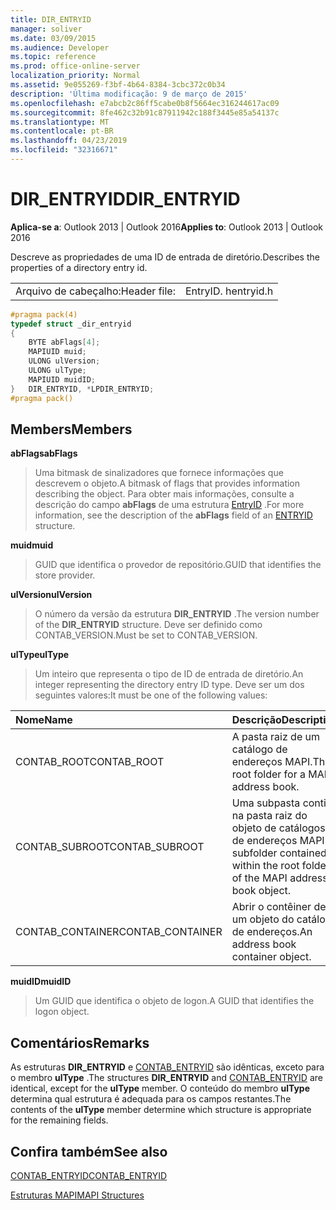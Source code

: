 ```yaml
---
title: DIR_ENTRYID
manager: soliver
ms.date: 03/09/2015
ms.audience: Developer
ms.topic: reference
ms.prod: office-online-server
localization_priority: Normal
ms.assetid: 9e055269-f3bf-4b64-8384-3cbc372c0b34
description: 'Última modificação: 9 de março de 2015'
ms.openlocfilehash: e7abcb2c86ff5cabe0b8f5664ec316244617ac09
ms.sourcegitcommit: 8fe462c32b91c87911942c188f3445e85a54137c
ms.translationtype: MT
ms.contentlocale: pt-BR
ms.lasthandoff: 04/23/2019
ms.locfileid: "32316671"
---
```

# <a name="direntryid"></a><span data-ttu-id="184c4-103">DIR_ENTRYID</span><span class="sxs-lookup"><span data-stu-id="184c4-103">DIR_ENTRYID</span></span>

  
  
<span data-ttu-id="184c4-104">**Aplica-se a**: Outlook 2013 | Outlook 2016</span><span class="sxs-lookup"><span data-stu-id="184c4-104">**Applies to**: Outlook 2013 | Outlook 2016</span></span> 
  
<span data-ttu-id="184c4-105">Descreve as propriedades de uma ID de entrada de diretório.</span><span class="sxs-lookup"><span data-stu-id="184c4-105">Describes the properties of a directory entry id.</span></span>
  
|||
|:-----|:-----|
|<span data-ttu-id="184c4-106">Arquivo de cabeçalho:</span><span class="sxs-lookup"><span data-stu-id="184c4-106">Header file:</span></span>  <br/> |<span data-ttu-id="184c4-107">EntryID. h</span><span class="sxs-lookup"><span data-stu-id="184c4-107">entryid.h</span></span>  <br/> |
   
```cpp
#pragma pack(4)
typedef struct _dir_entryid
{
    BYTE abFlags[4]; 
    MAPIUID muid; 
    ULONG ulVersion; 
    ULONG ulType; 
    MAPIUID muidID; 
}   DIR_ENTRYID, *LPDIR_ENTRYID; 
#pragma pack()
```

## <a name="members"></a><span data-ttu-id="184c4-108">Members</span><span class="sxs-lookup"><span data-stu-id="184c4-108">Members</span></span>

 <span data-ttu-id="184c4-109">**abFlags**</span><span class="sxs-lookup"><span data-stu-id="184c4-109">**abFlags**</span></span>
  
> <span data-ttu-id="184c4-110">Uma bitmask de sinalizadores que fornece informações que descrevem o objeto.</span><span class="sxs-lookup"><span data-stu-id="184c4-110">A bitmask of flags that provides information describing the object.</span></span> <span data-ttu-id="184c4-111">Para obter mais informações, consulte a descrição do campo **abFlags** de uma estrutura [EntryID](entryid.md) .</span><span class="sxs-lookup"><span data-stu-id="184c4-111">For more information, see the description of the **abFlags** field of an [ENTRYID](entryid.md) structure.</span></span> 
    
 <span data-ttu-id="184c4-112">**muid**</span><span class="sxs-lookup"><span data-stu-id="184c4-112">**muid**</span></span>
  
> <span data-ttu-id="184c4-113">GUID que identifica o provedor de repositório.</span><span class="sxs-lookup"><span data-stu-id="184c4-113">GUID that identifies the store provider.</span></span>
    
 <span data-ttu-id="184c4-114">**ulVersion**</span><span class="sxs-lookup"><span data-stu-id="184c4-114">**ulVersion**</span></span>
  
> <span data-ttu-id="184c4-115">O número da versão da estrutura **DIR_ENTRYID** .</span><span class="sxs-lookup"><span data-stu-id="184c4-115">The version number of the **DIR_ENTRYID** structure.</span></span> <span data-ttu-id="184c4-116">Deve ser definido como CONTAB_VERSION.</span><span class="sxs-lookup"><span data-stu-id="184c4-116">Must be set to CONTAB_VERSION.</span></span> 
    
 <span data-ttu-id="184c4-117">**ulType**</span><span class="sxs-lookup"><span data-stu-id="184c4-117">**ulType**</span></span>
  
> <span data-ttu-id="184c4-118">Um inteiro que representa o tipo de ID de entrada de diretório.</span><span class="sxs-lookup"><span data-stu-id="184c4-118">An integer representing the directory entry ID type.</span></span> <span data-ttu-id="184c4-119">Deve ser um dos seguintes valores:</span><span class="sxs-lookup"><span data-stu-id="184c4-119">It must be one of the following values:</span></span>
    
|<span data-ttu-id="184c4-120">**Nome**</span><span class="sxs-lookup"><span data-stu-id="184c4-120">**Name**</span></span>|<span data-ttu-id="184c4-121">**Descrição**</span><span class="sxs-lookup"><span data-stu-id="184c4-121">**Description**</span></span>|
|:-----|:-----|
|<span data-ttu-id="184c4-122">CONTAB_ROOT</span><span class="sxs-lookup"><span data-stu-id="184c4-122">CONTAB_ROOT</span></span>  <br/> |<span data-ttu-id="184c4-123">A pasta raiz de um catálogo de endereços MAPI.</span><span class="sxs-lookup"><span data-stu-id="184c4-123">The root folder for a MAPI address book.</span></span>  <br/> |
|<span data-ttu-id="184c4-124">CONTAB_SUBROOT</span><span class="sxs-lookup"><span data-stu-id="184c4-124">CONTAB_SUBROOT</span></span>  <br/> |<span data-ttu-id="184c4-125">Uma subpasta contida na pasta raiz do objeto de catálogos de endereços MAPI.</span><span class="sxs-lookup"><span data-stu-id="184c4-125">A subfolder contained within the root folder of the MAPI address book object.</span></span>  <br/> |
|<span data-ttu-id="184c4-126">CONTAB_CONTAINER</span><span class="sxs-lookup"><span data-stu-id="184c4-126">CONTAB_CONTAINER</span></span>  <br/> |<span data-ttu-id="184c4-127">Abrir o contêiner de um objeto do catálogo de endereços.</span><span class="sxs-lookup"><span data-stu-id="184c4-127">An address book container object.</span></span>  <br/> |
   
 <span data-ttu-id="184c4-128">**muidID**</span><span class="sxs-lookup"><span data-stu-id="184c4-128">**muidID**</span></span>
  
> <span data-ttu-id="184c4-129">Um GUID que identifica o objeto de logon.</span><span class="sxs-lookup"><span data-stu-id="184c4-129">A GUID that identifies the logon object.</span></span>
    
## <a name="remarks"></a><span data-ttu-id="184c4-130">Comentários</span><span class="sxs-lookup"><span data-stu-id="184c4-130">Remarks</span></span>

<span data-ttu-id="184c4-131">As estruturas **DIR_ENTRYID** e [CONTAB_ENTRYID](contab_entryid.md) são idênticas, exceto para o membro **ulType** .</span><span class="sxs-lookup"><span data-stu-id="184c4-131">The structures **DIR_ENTRYID** and [CONTAB_ENTRYID](contab_entryid.md) are identical, except for the **ulType** member.</span></span> <span data-ttu-id="184c4-132">O conteúdo do membro **ulType** determina qual estrutura é adequada para os campos restantes.</span><span class="sxs-lookup"><span data-stu-id="184c4-132">The contents of the **ulType** member determine which structure is appropriate for the remaining fields.</span></span> 
  
## <a name="see-also"></a><span data-ttu-id="184c4-133">Confira também</span><span class="sxs-lookup"><span data-stu-id="184c4-133">See also</span></span>



[<span data-ttu-id="184c4-134">CONTAB_ENTRYID</span><span class="sxs-lookup"><span data-stu-id="184c4-134">CONTAB_ENTRYID</span></span>](contab_entryid.md)


[<span data-ttu-id="184c4-135">Estruturas MAPI</span><span class="sxs-lookup"><span data-stu-id="184c4-135">MAPI Structures</span></span>](mapi-structures.md)

